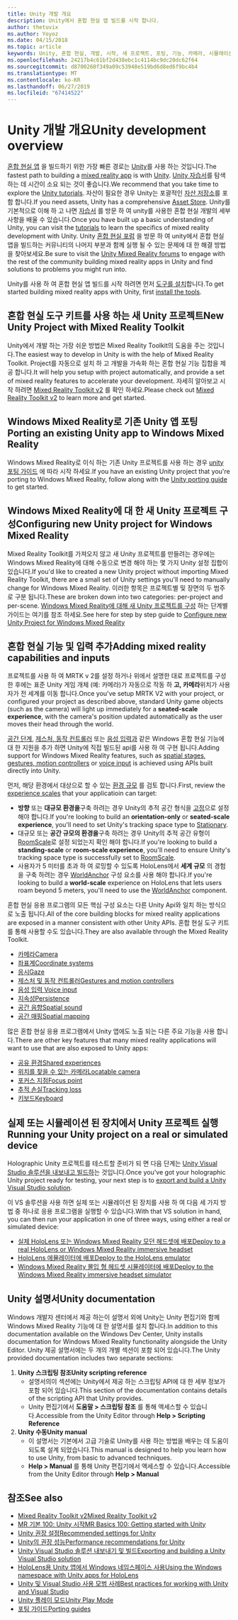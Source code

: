 ```yaml
---
title: Unity 개발 개요
description: Unity에서 혼합 현실 앱 빌드를 시작 합니다.
author: thetuvix
ms.author: Yoyoz
ms.date: 04/15/2018
ms.topic: article
keywords: Unity, 혼합 현실, 개발, 시작, 새 프로젝트, 포팅, 기능, 카메라, 시뮬레이션, 에뮬레이션, 설명서
ms.openlocfilehash: 24217b4c61bf2d438ebc1c4114bc9dc20dc62f64
ms.sourcegitcommit: d8700260f349a09c53948e519bd6d8ed6f9bc4b4
ms.translationtype: MT
ms.contentlocale: ko-KR
ms.lasthandoff: 06/27/2019
ms.locfileid: "67414522"
---
```

# <a name="unity-development-overview"></a><span data-ttu-id="98ed9-104">Unity 개발 개요</span><span class="sxs-lookup"><span data-stu-id="98ed9-104">Unity development overview</span></span>

<span data-ttu-id="98ed9-105">[혼합 현실 앱](app-views.md) 을 빌드하기 위한 가장 빠른 경로는 [Unity](http://aka.ms/HoloLensUnity)를 사용 하는 것입니다.</span><span class="sxs-lookup"><span data-stu-id="98ed9-105">The fastest path to building a [mixed reality app](app-views.md) is with [Unity](http://aka.ms/HoloLensUnity).</span></span> <span data-ttu-id="98ed9-106">[Unity 자습서](https://unity3d.com/learn/tutorials)를 탐색 하는 데 시간이 소요 되는 것이 좋습니다.</span><span class="sxs-lookup"><span data-stu-id="98ed9-106">We recommend that you take time to explore the [Unity tutorials](https://unity3d.com/learn/tutorials).</span></span> <span data-ttu-id="98ed9-107">자산이 필요한 경우 Unity는 포괄적인 [자산 저장소](https://www.assetstore.unity3d.com/)를 포함 합니다.</span><span class="sxs-lookup"><span data-stu-id="98ed9-107">If you need assets, Unity has a comprehensive [Asset Store](https://www.assetstore.unity3d.com/).</span></span> <span data-ttu-id="98ed9-108">Unity를 기본적으로 이해 하 고 나면 [자습서](tutorials.md) 를 방문 하 여 unity를 사용한 혼합 현실 개발의 세부 사항을 배울 수 있습니다.</span><span class="sxs-lookup"><span data-stu-id="98ed9-108">Once you have built up a basic understanding of Unity, you can visit the [tutorials](tutorials.md) to learn the specifics of mixed reality development with Unity.</span></span> <span data-ttu-id="98ed9-109">Unity [혼합 현실 포럼](http://forum.unity3d.com/forums/hololens.102/) 을 방문 하 여 unity에서 혼합 현실 앱을 빌드하는 커뮤니티의 나머지 부분과 함께 실행 될 수 있는 문제에 대 한 해결 방법을 찾아보세요.</span><span class="sxs-lookup"><span data-stu-id="98ed9-109">Be sure to visit the [Unity Mixed Reality forums](http://forum.unity3d.com/forums/hololens.102/) to engage with the rest of the community building mixed reality apps in Unity and find solutions to problems you might run into.</span></span>


<span data-ttu-id="98ed9-110">Unity를 사용 하 여 혼합 현실 앱 빌드를 시작 하려면 먼저 [도구를 설치](install-the-tools.md)합니다.</span><span class="sxs-lookup"><span data-stu-id="98ed9-110">To get started building mixed reality apps with Unity, first [install the tools](install-the-tools.md).</span></span> 

## <a name="new-unity-project-with-mixed-reality-toolkit"></a><span data-ttu-id="98ed9-111">혼합 현실 도구 키트를 사용 하는 새 Unity 프로젝트</span><span class="sxs-lookup"><span data-stu-id="98ed9-111">New Unity Project with Mixed Reality Toolkit</span></span> 

<span data-ttu-id="98ed9-112">Unity에서 개발 하는 가장 쉬운 방법은 Mixed Reality Toolkit의 도움을 주는 것입니다.</span><span class="sxs-lookup"><span data-stu-id="98ed9-112">The easiest way to develop in Unity is with the help of Mixed Reality Toolkit.</span></span> <span data-ttu-id="98ed9-113">Project를 자동으로 설치 하 고 개발을 가속화 하는 혼합 현실 기능 집합을 제공 합니다.</span><span class="sxs-lookup"><span data-stu-id="98ed9-113">It will help you setup with project automatically, and provide a set of mixed reality features to accelerate your development.</span></span> <span data-ttu-id="98ed9-114">자세히 알아보고 시작 하려면 [Mixed Reality Toolkit v2](mrtk-getting-started.md) 를 확인 하세요.</span><span class="sxs-lookup"><span data-stu-id="98ed9-114">Please check out [Mixed Reality Toolkit v2](mrtk-getting-started.md) to learn more and get started.</span></span> 

## <a name="porting-an-existing-unity-app-to-windows-mixed-reality"></a><span data-ttu-id="98ed9-115">Windows Mixed Reality로 기존 Unity 앱 포팅</span><span class="sxs-lookup"><span data-stu-id="98ed9-115">Porting an existing Unity app to Windows Mixed Reality</span></span>

<span data-ttu-id="98ed9-116">Windows Mixed Reality로 이식 하는 기존 Unity 프로젝트를 사용 하는 경우 [unity 포팅 가이드](porting-guides.md) 에 따라 시작 하세요.</span><span class="sxs-lookup"><span data-stu-id="98ed9-116">If you have an existing Unity project that you're porting to Windows Mixed Reality, follow along with the [Unity porting guide](porting-guides.md) to get started.</span></span>

## <a name="configuring-new-unity-project-for-windows-mixed-reality"></a><span data-ttu-id="98ed9-117">Windows Mixed Reality에 대 한 새 Unity 프로젝트 구성</span><span class="sxs-lookup"><span data-stu-id="98ed9-117">Configuring new Unity project for Windows Mixed Reality</span></span>

<span data-ttu-id="98ed9-118">Mixed Reality Toolkit를 가져오지 않고 새 Unity 프로젝트를 만들려는 경우에는 Windows Mixed Reality에 대해 수동으로 변경 해야 하는 몇 가지 Unity 설정 집합이 있습니다.</span><span class="sxs-lookup"><span data-stu-id="98ed9-118">If you'd like to created a new Unity project without importing Mixed Reality Toolkit, there are a small set of Unity settings you'll need to manually change for Windows Mixed Reality.</span></span> <span data-ttu-id="98ed9-119">이러한 항목은 프로젝트별 및 장면의 두 범주로 구분 됩니다.</span><span class="sxs-lookup"><span data-stu-id="98ed9-119">These are broken down into two categories: per-project and per-scene.</span></span> <span data-ttu-id="98ed9-120">[Windows Mixed Reality에 대해 새 Unity 프로젝트를 구성](Configure-Unity-Project.md) 하는 단계별 가이드는 여기를 참조 하세요.</span><span class="sxs-lookup"><span data-stu-id="98ed9-120">See here for step by step guide to [Configure new Unity Project for Windows Mixed Reality](Configure-Unity-Project.md)</span></span>

## <a name="adding-mixed-reality-capabilities-and-inputs"></a><span data-ttu-id="98ed9-121">혼합 현실 기능 및 입력 추가</span><span class="sxs-lookup"><span data-stu-id="98ed9-121">Adding mixed reality capabilities and inputs</span></span>

<span data-ttu-id="98ed9-122">프로젝트를 사용 하 여 MRTK v 2를 설정 하거나 위에서 설명한 대로 프로젝트를 구성한 후에는 표준 Unity 게임 개체 (예: 카메라)가 자동으로 작동 하 **고, 카메라**위치가 사용자가 전 세계를 이동 합니다.</span><span class="sxs-lookup"><span data-stu-id="98ed9-122">Once you've setup MRTK V2 with your project, or configured your project as described above, standard Unity game objects (such as the camera) will light up immediately for a **seated-scale experience**, with the camera's position updated automatically as the user moves their head through the world.</span></span>

<span data-ttu-id="98ed9-123">[공간 단계](coordinate-systems.md#spatial-coordinate-systems), [제스처, 동작 컨트롤러](gestures-and-motion-controllers-in-unity.md) 또는 [음성 입력과](voice-input-in-unity.md) 같은 Windows 혼합 현실 기능에 대 한 지원을 추가 하면 Unity에 직접 빌드된 api를 사용 하 여 구현 됩니다.</span><span class="sxs-lookup"><span data-stu-id="98ed9-123">Adding support for Windows Mixed Reality features, such as [spatial stages](coordinate-systems.md#spatial-coordinate-systems), [gestures, motion controllers](gestures-and-motion-controllers-in-unity.md) or [voice input](voice-input-in-unity.md) is achieved using APIs built directly into Unity.</span></span> 

<span data-ttu-id="98ed9-124">먼저, 해당 환경에서 대상으로 할 수 있는 [환경 규모](coordinate-systems.md) 를 검토 합니다.</span><span class="sxs-lookup"><span data-stu-id="98ed9-124">First, review the [experience scales](coordinate-systems.md) that your applicatioin can target:</span></span>
* <span data-ttu-id="98ed9-125">**방향** 또는 **대규모 환경을**구축 하려는 경우 Unity의 추적 공간 형식을 [고정](coordinate-systems-in-unity.md#building-an-orientation-only-or-seated-scale-experience)으로 설정 해야 합니다.</span><span class="sxs-lookup"><span data-stu-id="98ed9-125">If you're looking to build an **orientation-only** or **seated-scale experience**, you'll need to set Unity's tracking space type to [Stationary](coordinate-systems-in-unity.md#building-an-orientation-only-or-seated-scale-experience).</span></span>
* <span data-ttu-id="98ed9-126">대규모 또는 **공간 규모의 환경을**구축  하려는 경우 Unity의 추적 공간 유형이 [RoomScale](coordinate-systems-in-unity.md#building-an-orientation-only-or-seated-scale-experience)로 설정 되었는지 확인 해야 합니다.</span><span class="sxs-lookup"><span data-stu-id="98ed9-126">If you're looking to build a **standing-scale** or **room-scale experience**, you'll need to ensure Unity's tracking space type is successfully set to [RoomScale](coordinate-systems-in-unity.md#building-an-orientation-only-or-seated-scale-experience).</span></span>
* <span data-ttu-id="98ed9-127">사용자가 5 미터를 초과 하 여 로밍할 수 있도록 HoloLens에서 **세계 규모** 의 경험을 구축 하려는 경우 [WorldAnchor](coordinate-systems-in-unity.md#building-a-world-scale-experience) 구성 요소를 사용 해야 합니다.</span><span class="sxs-lookup"><span data-stu-id="98ed9-127">If you're looking to build a **world-scale** experience on HoloLens that lets users roam beyond 5 meters, you'll need to use the [WorldAnchor](coordinate-systems-in-unity.md#building-a-world-scale-experience) component.</span></span>

<span data-ttu-id="98ed9-128">혼합 현실 응용 프로그램의 모든 핵심 구성 요소는 다른 Unity Api와 일치 하는 방식으로 노출 됩니다.</span><span class="sxs-lookup"><span data-stu-id="98ed9-128">All of the core building blocks for mixed reality applications are exposed in a manner consistent with other Unity APIs.</span></span> <span data-ttu-id="98ed9-129">혼합 현실 도구 키트를 통해 사용할 수도 있습니다.</span><span class="sxs-lookup"><span data-stu-id="98ed9-129">They are also available through the Mixed Reality Toolkit.</span></span>
* [<span data-ttu-id="98ed9-130">카메라</span><span class="sxs-lookup"><span data-stu-id="98ed9-130">Camera</span></span>](camera-in-unity.md)
* [<span data-ttu-id="98ed9-131">좌표계</span><span class="sxs-lookup"><span data-stu-id="98ed9-131">Coordinate systems</span></span>](coordinate-systems-in-unity.md)
* [<span data-ttu-id="98ed9-132">응시</span><span class="sxs-lookup"><span data-stu-id="98ed9-132">Gaze</span></span>](gaze-in-unity.md)
* [<span data-ttu-id="98ed9-133">제스처 및 동작 컨트롤러</span><span class="sxs-lookup"><span data-stu-id="98ed9-133">Gestures and motion controllers</span></span>](gestures-and-motion-controllers-in-unity.md)
* [<span data-ttu-id="98ed9-134">음성 입력 </span><span class="sxs-lookup"><span data-stu-id="98ed9-134">Voice input</span></span>](voice-input-in-unity.md)
* [<span data-ttu-id="98ed9-135">지속성</span><span class="sxs-lookup"><span data-stu-id="98ed9-135">Persistence</span></span>](persistence-in-unity.md)
* [<span data-ttu-id="98ed9-136">공간 음향</span><span class="sxs-lookup"><span data-stu-id="98ed9-136">Spatial sound</span></span>](spatial-sound-in-unity.md)
* [<span data-ttu-id="98ed9-137">공간 매핑</span><span class="sxs-lookup"><span data-stu-id="98ed9-137">Spatial mapping</span></span>](spatial-mapping-in-unity.md)

<span data-ttu-id="98ed9-138">많은 혼합 현실 응용 프로그램에서 Unity 앱에도 노출 되는 다른 주요 기능을 사용 합니다.</span><span class="sxs-lookup"><span data-stu-id="98ed9-138">There are other key features that many mixed reality applications will want to use that are also exposed to Unity apps:</span></span>
* [<span data-ttu-id="98ed9-139">공유 환경</span><span class="sxs-lookup"><span data-stu-id="98ed9-139">Shared experiences</span></span>](shared-experiences-in-unity.md)
* [<span data-ttu-id="98ed9-140">위치를 찾을 수 있는 카메라</span><span class="sxs-lookup"><span data-stu-id="98ed9-140">Locatable camera</span></span>](locatable-camera-in-unity.md)
* [<span data-ttu-id="98ed9-141">포커스 지점</span><span class="sxs-lookup"><span data-stu-id="98ed9-141">Focus point</span></span>](focus-point-in-unity.md)
* [<span data-ttu-id="98ed9-142">추적 손실</span><span class="sxs-lookup"><span data-stu-id="98ed9-142">Tracking loss</span></span>](tracking-loss-in-unity.md)
* [<span data-ttu-id="98ed9-143">키보드</span><span class="sxs-lookup"><span data-stu-id="98ed9-143">Keyboard</span></span>](keyboard-input-in-unity.md)

## <a name="running-your-unity-project-on-a-real-or-simulated-device"></a><span data-ttu-id="98ed9-144">실제 또는 시뮬레이션 된 장치에서 Unity 프로젝트 실행</span><span class="sxs-lookup"><span data-stu-id="98ed9-144">Running your Unity project on a real or simulated device</span></span>

<span data-ttu-id="98ed9-145">Holographic Unity 프로젝트를 테스트할 준비가 되 면 다음 단계는 [Unity Visual Studio 솔루션을 내보내고 빌드하](exporting-and-building-a-unity-visual-studio-solution.md)는 것입니다.</span><span class="sxs-lookup"><span data-stu-id="98ed9-145">Once you've got your holographic Unity project ready for testing, your next step is to [export and build a Unity Visual Studio solution](exporting-and-building-a-unity-visual-studio-solution.md).</span></span>

<span data-ttu-id="98ed9-146">이 VS 솔루션을 사용 하면 실제 또는 시뮬레이션 된 장치를 사용 하 여 다음 세 가지 방법 중 하나로 응용 프로그램을 실행할 수 있습니다.</span><span class="sxs-lookup"><span data-stu-id="98ed9-146">With that VS solution in hand, you can then run your application in one of three ways, using either a real or simulated device:</span></span>
* [<span data-ttu-id="98ed9-147">실제 HoloLens 또는 Windows Mixed Reality 모던 헤드셋에 배포</span><span class="sxs-lookup"><span data-stu-id="98ed9-147">Deploy to a real HoloLens or Windows Mixed Reality immersive headset</span></span>](using-visual-studio.md)
* [<span data-ttu-id="98ed9-148">HoloLens 에뮬레이터에 배포</span><span class="sxs-lookup"><span data-stu-id="98ed9-148">Deploy to the HoloLens emulator</span></span>](using-the-hololens-emulator.md)
* [<span data-ttu-id="98ed9-149">Windows Mixed Reality 몰입 형 헤드셋 시뮬레이터에 배포</span><span class="sxs-lookup"><span data-stu-id="98ed9-149">Deploy to the Windows Mixed Reality immersive headset simulator</span></span>](using-the-windows-mixed-reality-simulator.md)

## <a name="unity-documentation"></a><span data-ttu-id="98ed9-150">Unity 설명서</span><span class="sxs-lookup"><span data-stu-id="98ed9-150">Unity documentation</span></span>

<span data-ttu-id="98ed9-151">Windows 개발자 센터에서 제공 하는이 설명서 외에 Unity는 Unity 편집기와 함께 Windows Mixed Reality 기능에 대 한 설명서를 설치 합니다.</span><span class="sxs-lookup"><span data-stu-id="98ed9-151">In addition to this documentation available on the Windows Dev Center, Unity installs documentation for Windows Mixed Reality functionality alongside the Unity Editor.</span></span> <span data-ttu-id="98ed9-152">Unity 제공 설명서에는 두 개의 개별 섹션이 포함 되어 있습니다.</span><span class="sxs-lookup"><span data-stu-id="98ed9-152">The Unity provided documentation includes two separate sections:</span></span>
1. <span data-ttu-id="98ed9-153">**Unity 스크립팅 참조**</span><span class="sxs-lookup"><span data-stu-id="98ed9-153">**Unity scripting reference**</span></span>
    * <span data-ttu-id="98ed9-154">설명서의이 섹션에는 Unity에서 제공 하는 스크립팅 API에 대 한 세부 정보가 포함 되어 있습니다.</span><span class="sxs-lookup"><span data-stu-id="98ed9-154">This section of the documentation contains details of the scripting API that Unity provides.</span></span>
    * <span data-ttu-id="98ed9-155">Unity 편집기에서 **도움말 > 스크립팅 참조** 를 통해 액세스할 수 있습니다.</span><span class="sxs-lookup"><span data-stu-id="98ed9-155">Accessible from the Unity Editor through **Help > Scripting Reference**</span></span>
2. <span data-ttu-id="98ed9-156">**Unity 수동**</span><span class="sxs-lookup"><span data-stu-id="98ed9-156">**Unity manual**</span></span>
    * <span data-ttu-id="98ed9-157">이 설명서는 기본에서 고급 기술로 Unity를 사용 하는 방법을 배우는 데 도움이 되도록 설계 되었습니다.</span><span class="sxs-lookup"><span data-stu-id="98ed9-157">This manual is designed to help you learn how to use Unity, from basic to advanced techniques.</span></span>
    * <span data-ttu-id="98ed9-158">**Help > Manual** 를 통해 Unity 편집기에서 액세스할 수 있습니다.</span><span class="sxs-lookup"><span data-stu-id="98ed9-158">Accessible from the Unity Editor through **Help > Manual**</span></span>

## <a name="see-also"></a><span data-ttu-id="98ed9-159">참조</span><span class="sxs-lookup"><span data-stu-id="98ed9-159">See also</span></span>
* [<span data-ttu-id="98ed9-160">Mixed Reality Toolkit v2</span><span class="sxs-lookup"><span data-stu-id="98ed9-160">Mixed Reality Toolkit v2</span></span>](mrtk-getting-started.md)
* [<span data-ttu-id="98ed9-161">MR 기본 100: Unity 시작</span><span class="sxs-lookup"><span data-stu-id="98ed9-161">MR Basics 100: Getting started with Unity</span></span>](holograms-100.md)
* [<span data-ttu-id="98ed9-162">Unity 권장 설정</span><span class="sxs-lookup"><span data-stu-id="98ed9-162">Recommended settings for Unity</span></span>](recommended-settings-for-unity.md)
* [<span data-ttu-id="98ed9-163">Unity의 권장 성능</span><span class="sxs-lookup"><span data-stu-id="98ed9-163">Performance recommendations for Unity</span></span>](performance-recommendations-for-unity.md)
* [<span data-ttu-id="98ed9-164">Unity Visual Studio 솔루션 내보내기 및 빌드</span><span class="sxs-lookup"><span data-stu-id="98ed9-164">Exporting and building a Unity Visual Studio solution</span></span>](exporting-and-building-a-unity-visual-studio-solution.md)
* [<span data-ttu-id="98ed9-165">HoloLens용 Unity 앱에서 Windows 네임스페이스 사용</span><span class="sxs-lookup"><span data-stu-id="98ed9-165">Using the Windows namespace with Unity apps for HoloLens</span></span>](using-the-windows-namespace-with-unity-apps-for-hololens.md)
* [<span data-ttu-id="98ed9-166">Unity 및 Visual Studio 사용 모범 사례</span><span class="sxs-lookup"><span data-stu-id="98ed9-166">Best practices for working with Unity and Visual Studio</span></span>](best-practices-for-working-with-unity-and-visual-studio.md)
* [<span data-ttu-id="98ed9-167">Unity 플레이 모드</span><span class="sxs-lookup"><span data-stu-id="98ed9-167">Unity Play Mode</span></span>](unity-play-mode.md)
* [<span data-ttu-id="98ed9-168">포팅 가이드</span><span class="sxs-lookup"><span data-stu-id="98ed9-168">Porting guides</span></span>](porting-guides.md)
